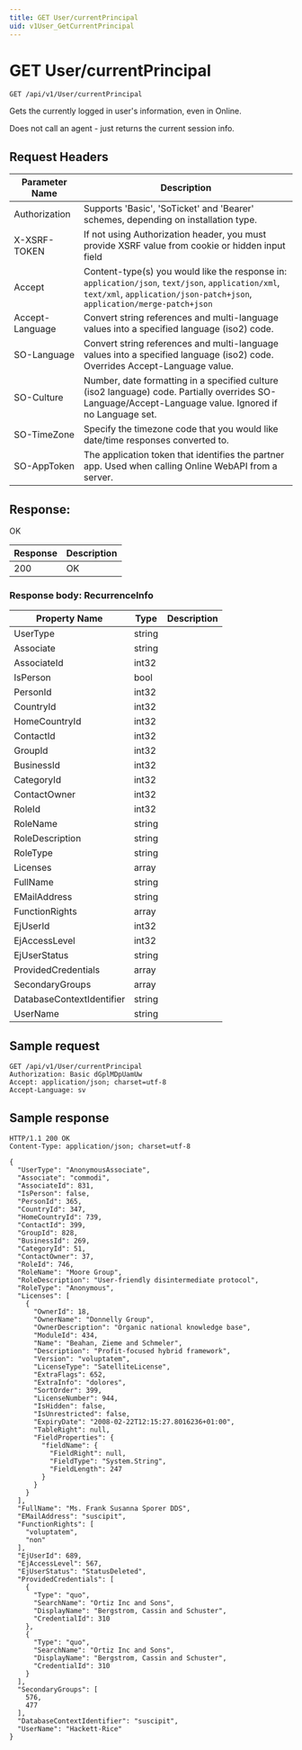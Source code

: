```yaml
---
title: GET User/currentPrincipal
uid: v1User_GetCurrentPrincipal
---
```


# GET User/currentPrincipal

```http
GET /api/v1/User/currentPrincipal
```

Gets the currently logged in user's information, even in Online.


Does not call an agent - just returns the current session info.







## Request Headers

| Parameter Name | Description |
|----------------|-------------|
| Authorization  | Supports 'Basic', 'SoTicket' and 'Bearer' schemes, depending on installation type. |
| X-XSRF-TOKEN   | If not using Authorization header, you must provide XSRF value from cookie or hidden input field |
| Accept         | Content-type(s) you would like the response in: `application/json`, `text/json`, `application/xml`, `text/xml`, `application/json-patch+json`, `application/merge-patch+json` |
| Accept-Language | Convert string references and multi-language values into a specified language (iso2) code. |
| SO-Language | Convert string references and multi-language values into a specified language (iso2) code. Overrides Accept-Language value. |
| SO-Culture | Number, date formatting in a specified culture (iso2 language) code. Partially overrides SO-Language/Accept-Language value. Ignored if no Language set. |
| SO-TimeZone | Specify the timezone code that you would like date/time responses converted to. |
| SO-AppToken | The application token that identifies the partner app. Used when calling Online WebAPI from a server. |


## Response:

OK

| Response | Description |
|----------------|-------------|
| 200 | OK |

### Response body: RecurrenceInfo

| Property Name | Type |  Description |
|----------------|------|--------------|
| UserType | string |  |
| Associate | string |  |
| AssociateId | int32 |  |
| IsPerson | bool |  |
| PersonId | int32 |  |
| CountryId | int32 |  |
| HomeCountryId | int32 |  |
| ContactId | int32 |  |
| GroupId | int32 |  |
| BusinessId | int32 |  |
| CategoryId | int32 |  |
| ContactOwner | int32 |  |
| RoleId | int32 |  |
| RoleName | string |  |
| RoleDescription | string |  |
| RoleType | string |  |
| Licenses | array |  |
| FullName | string |  |
| EMailAddress | string |  |
| FunctionRights | array |  |
| EjUserId | int32 |  |
| EjAccessLevel | int32 |  |
| EjUserStatus | string |  |
| ProvidedCredentials | array |  |
| SecondaryGroups | array |  |
| DatabaseContextIdentifier | string |  |
| UserName | string |  |

## Sample request

```http!
GET /api/v1/User/currentPrincipal
Authorization: Basic dGplMDpUamUw
Accept: application/json; charset=utf-8
Accept-Language: sv
```

## Sample response

```http_
HTTP/1.1 200 OK
Content-Type: application/json; charset=utf-8

{
  "UserType": "AnonymousAssociate",
  "Associate": "commodi",
  "AssociateId": 831,
  "IsPerson": false,
  "PersonId": 365,
  "CountryId": 347,
  "HomeCountryId": 739,
  "ContactId": 399,
  "GroupId": 828,
  "BusinessId": 269,
  "CategoryId": 51,
  "ContactOwner": 37,
  "RoleId": 746,
  "RoleName": "Moore Group",
  "RoleDescription": "User-friendly disintermediate protocol",
  "RoleType": "Anonymous",
  "Licenses": [
    {
      "OwnerId": 18,
      "OwnerName": "Donnelly Group",
      "OwnerDescription": "Organic national knowledge base",
      "ModuleId": 434,
      "Name": "Beahan, Zieme and Schmeler",
      "Description": "Profit-focused hybrid framework",
      "Version": "voluptatem",
      "LicenseType": "SatelliteLicense",
      "ExtraFlags": 652,
      "ExtraInfo": "dolores",
      "SortOrder": 399,
      "LicenseNumber": 944,
      "IsHidden": false,
      "IsUnrestricted": false,
      "ExpiryDate": "2008-02-22T12:15:27.8016236+01:00",
      "TableRight": null,
      "FieldProperties": {
        "fieldName": {
          "FieldRight": null,
          "FieldType": "System.String",
          "FieldLength": 247
        }
      }
    }
  ],
  "FullName": "Ms. Frank Susanna Sporer DDS",
  "EMailAddress": "suscipit",
  "FunctionRights": [
    "voluptatem",
    "non"
  ],
  "EjUserId": 689,
  "EjAccessLevel": 567,
  "EjUserStatus": "StatusDeleted",
  "ProvidedCredentials": [
    {
      "Type": "quo",
      "SearchName": "Ortiz Inc and Sons",
      "DisplayName": "Bergstrom, Cassin and Schuster",
      "CredentialId": 310
    },
    {
      "Type": "quo",
      "SearchName": "Ortiz Inc and Sons",
      "DisplayName": "Bergstrom, Cassin and Schuster",
      "CredentialId": 310
    }
  ],
  "SecondaryGroups": [
    576,
    477
  ],
  "DatabaseContextIdentifier": "suscipit",
  "UserName": "Hackett-Rice"
}
```